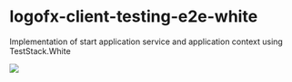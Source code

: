 # logofx-client-testing-e2e-white
Implementation of start application service and application context using TestStack.White

<img src=https://ci.appveyor.com/api/projects/status/github/logofx/logofx-client-testing-e2e-white>
